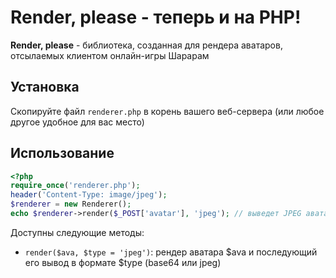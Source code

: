 # Render, please - теперь и на PHP!
**Render, please** - библиотека, созданная для рендера аватаров, отсылаемых клиентом онлайн-игры Шарарам
## Установка
Скопируйте файл `renderer.php` в корень вашего веб-сервера (или любое другое удобное для вас место)

## Использование
```php
<?php
require_once('renderer.php');
header('Content-Type: image/jpeg');
$renderer = new Renderer();
echo $renderer->render($_POST['avatar'], 'jpeg'); // выведет JPEG аватара, срендеренного из POST параметра "avatar"
```
Доступны следующие методы:
- `render($ava, $type = 'jpeg')`: рендер аватара $ava и последующий его вывод в формате $type (base64 или jpeg)
